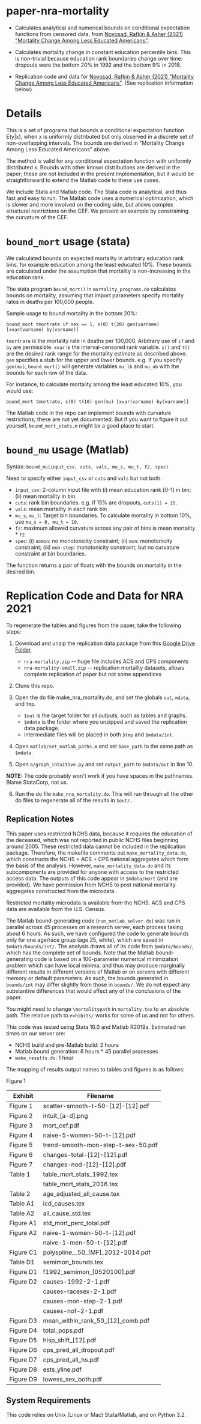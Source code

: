 # paper-nra-mortality

* Calculates analytical and numerical bounds on conditional expectation functions from censored data, from [Novosad, Rafkin & Asher (2021) "Mortality Change Among Less Educated Americans"](http://paulnovosad.com/pdf/nra-mortality.pdf).

* Calculates mortality change in constant education percentile bins. This is non-trivial because education rank boundaries change over time: dropouts were the bottom 20% in 1992 and the bottom 9% in 2018.

* Replication code and data for [Novosad, Rafkin & Asher (2021) "Mortality Change Among Less Educated Americans"](http://paulnovosad.com/pdf/nra-mortality.pdf). (See replication information below)

# Details

This is a set of programs that bounds a conditional expectation function E(y|x), when x is uniformly distributed but only observed in a discrete set of non-overlapping intervals. The bounds are derived in "Mortality Change Among Less Educated Americans" above.

The method is valid for any conditional expectation function with uniformly distributed x. Bounds with other known distributions are derived in the paper; these are not included in the present implementation, but it would be straightforward to extend the Matlab code to these use cases.

We include Stata and Matlab code. The Stata code is analytical, and thus fast and easy to run. The Matlab code uses a numerical optimization, which is slower and more involved on the coding side, but allows complex structural restrictions on the CEF. We present an example by constraining the curvature of the CEF.

# `bound_mort` usage (stata)

We calculated bounds on expected mortality in arbitrary education rank bins, for example education among the least educated 10%. These bounds are calculated under the assumption that mortality is non-increasing in the education rank.

The stata program `bound_mort()` in `mortality_programs.do` calculates bounds on mortality, assuming that import parameters specify mortality rates in deaths per 100,000 people.

Sample usage to bound mortality in the bottom 20%:

```
bound_mort tmortrate if sex == 1, s(0) t(20) gen(varname) [xvar(varname) by(varname)]
```

`tmortrate` is the mortality rate in deaths per 100,000. Arbitrary use of `if` and `by` are permissible. `xvar` is the interval-censored rank variable. `s()` and `t()` are the desired rank range for the mortality estimate as described above. `gen` specifies a stub for the upper and lower bounds. e.g. If you specify `gen(mu)`, `bound_mort()` will generate variables `mu_lb` and `mu_ub` with the bounds for each row of the data.

For instance, to calculate mortality among the least educated 10%, you
would use:
```
bound_mort tmortrate, s(0) t(10) gen(mu) [xvar(varname) by(varname)]
```

The Matlab code in the repo can implement bounds with curvature restrictions; these are not yet documented. But if you want to figure it out yourself, `bound_mort_stats.m` might be a good place to start.

# `bound_mu` usage (Matlab)

Syntax: `bound_mu(input_csv, cuts, vals, mu_s, mu_t, f2, spec)`

Need to specify either `input_csv` or `cuts` and `vals` but not both.

* `input_csv`: 2-column input file with (i) mean education rank [0-1] in bin; (ii) mean mortality in bin.
* `cuts`: rank bin boundaries. e.g. If 15% are dropouts, `cuts(1) = 15`.
* `vals`: mean mortality in each rank bin
* `mu_s`, `mu_t`: Target bin boundaries. To calculate mortality in bottom 10%, use `mu_s = 0, mu_t = 10`.
* `f2`: maximum allowed curvature across any pair of bins is mean mortality * `f2`
* `spec`: (i) `nomon`: no monotonicity constraint; (ii) `mon`: monotonicity constraint; (iii) `mon-step`: monotonicity constraint, but no curvature constraint at bin boundaries.

The function returns a pair of floats with the bounds on mortality in the desired bin.

# Replication Code and Data for NRA 2021

To regenerate the tables and figures from the paper, take the
following steps:

1. Download and unzip the replication data package from this [Google Drive Folder](https://drive.google.com/drive/folders/1DnOP2XfCMVygZ--OrRyY5_HkCoo3E6Mc?usp=sharing)
   * `nra-mortality.zip` -- huge file includes ACS and CPS components
   * `nra-mortality-small.zip` -- replication mortality datasets, allows complete replication of paper but not some appendices
   
2. Clone this repo.

3. Open the do file make_nra_mortality.do, and set the globals `out`,
   `mdata`, and `tmp`.  
   * `$out` is the target folder for all outputs, such as tables
   and graphs. 
   * `$mdata` is the folder where you unzipped and saved the
     replication data package.
   * intermediate files will be placed in both `$tmp` and `$mdata/int`.

4. Open `matlab/set_matlab_paths.m` and set `base_path` to the same path as `$mdata`.

5. Open `a/graph_intuitive.py` and set `output_path` to `$mdata/out` in line 10.

**NOTE:** The code probably won't work if you have spaces in the pathnames. Blame StataCorp, not us.

6. Run the do file `make_nra_mortality.do`.  This will run through all the
   other do files to regenerate all of the results in `$out/`.
   
## Replication Notes

This paper uses restricted NCHS data, because it requires the education of the deceased, which was not reported in public NCHS files beginning around 2005. These restricted data cannot be included in the replication package. Therefore, the makefile comments out `make_mortality_data.do`, which constructs the NCHS + ACS + CPS national aggregates which form the basis of the analysis. However, `make_mortality_data.do` and its subcomponents are provided for anyone with access to the restricted access data. The outputs of this code appear in `$mdata/mort` (and are provided). We have permission from NCHS to post national mortality aggregates constructed from the microdata.

Restricted mortality microdata is available from the NCHS. ACS and CPS data are available from the U.S. Census.

The Matlab bound-generating code (`run_matlab_solver.do`) was run in parallel across 45 processes on a research server, each process taking about 6 hours. As such, we have configured the code to generate bounds only for one age/race group (age 25, white), which are saved in `$mdata/bounds/int/`. The analysis draws all of its code from `$mdata/bounds/`, which has the complete set of bounds. Note that the Matlab bound-generating code is based on a 100-parameter numerical minimization problem which can have local minima, and thus may produce marginally different results in different versions of Matlab or on servers with different memory or default parameters. As such, the bounds generated in `bounds/int` may differ slightly from those in `bounds/`. We do not expect any substantive differences that would affect any of the conclusions of the paper.

You might need to change `\mortalitypath` in `mortality.tex` to an absolute path. The relative path to `exhibits/` works for some of us and not for others.

This code was tested using Stata 16.0 and Matlab R2019a. Estimated run times on our server are:
* NCHS build and pre-Matlab build: 2 hours
* Matlab bound generation: 6 hours * 45 parallel processes
* `make_results.do`: 1 hour

The mapping of results output names to tables and figures is as follows:

Figure 1

| Exhibit   | Filename                           |
|-----------|------------------------------------|
| Figure 1  | scatter-smooth-t-50-[12]-[12].pdf  |
| Figure 2  | intuit_[a-d].png                   |
| Figure 3  | mort_cef.pdf                       |
| Figure 4  | naive-5-women-50-t-[12].pdf        |
| Figure 5  | trend-smooth-mon-step-t-sex-50.pdf |
| Figure 6  | changes-total-[12]-[12].pdf        |
| Figure 7  | changes-nod-[12]-[12].pdf          |
| Table 1   | table_mort_stats_1992.tex          |
|           | table_mort_stats_2016.tex          |
| Table 2   | age_adjusted_all_cause.tex         |
| Table A1  | icd_causes.tex                     |
| Table A2  | all_cause_std.tex                  |
| Figure A1 | std_mort_perc_total.pdf            |
| Figure A2 | naive-1-women-50-t-[12].pdf        |
|           | naive-1-men-50-t-[12].pdf          |
| Figure C1 | polyspline__50_[MF]_2012-2014.pdf  |
| Table D1  | semimon_bounds.tex                 |
| Figure D1 | f1992_semimon_[0520100].pdf        |
| Figure D2 | causes-1992-2-1.pdf                |
|           | causes-racesex-2-1.pdf             |
|           | causes-mon-step-2-1.pdf            |
|           | causes-nof-2-1.pdf                 |
| Figure D3 | mean_within_rank_50_[12]_comb.pdf  |
| Figure D4 | total_pops.pdf                     |
| Figure D5 | hisp_shift_[12].pdf                |
| Figure D6 | cps_pred_all_dropout.pdf           |
| Figure D7 | cps_pred_all_hs.pdf                |
| Figure D8 | ests_yline.pdf                     |
| Figure D9 | lowess_sex_both.pdf                |


## System Requirements

This code relies on Unix (Linux or Mac) Stata/Matlab, and on Python 3.2.
